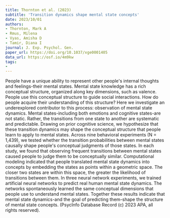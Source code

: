 ```yaml
---
title: Thornton et al. (2023)
subtitle: 'Transition dynamics shape mental state concepts'
date: 2023/10/01
authors:
- Thornton, Mark A
- Rmus, Milena
- Vyas, Amisha D
- Tamir, Diana I
journal: J. Exp. Psychol. Gen.
paper_url: https://doi.org/10.1037/xge0001405
data_url: https://osf.io/4m9kw
tags:
- 
---
```


People have a unique ability to represent other people's internal thoughts and feelings-their mental states. Mental state knowledge has a rich conceptual structure, organized along key dimensions, such as valence. People use this conceptual structure to guide social interactions. How do people acquire their understanding of this structure? Here we investigate an underexplored contributor to this process: observation of mental state dynamics. Mental states-including both emotions and cognitive states-are not static. Rather, the transitions from one state to another are systematic and predictable. Drawing on prior cognitive science, we hypothesize that these transition dynamics may shape the conceptual structure that people learn to apply to mental states. Across nine behavioral experiments (N = 1,439), we tested whether the transition probabilities between mental states causally shape people's conceptual judgments of those states. In each study, we found that observing frequent transitions between mental states caused people to judge them to be conceptually similar. Computational modeling indicated that people translated mental state dynamics into concepts by embedding the states as points within a geometric space. The closer two states are within this space, the greater the likelihood of transitions between them. In three neural network experiments, we trained artificial neural networks to predict real human mental state dynamics. The networks spontaneously learned the same conceptual dimensions that people use to understand mental states. Together these results indicate that mental state dynamics-and the goal of predicting them-shape the structure of mental state concepts. (PsycInfo Database Record (c) 2023 APA, all rights reserved).
